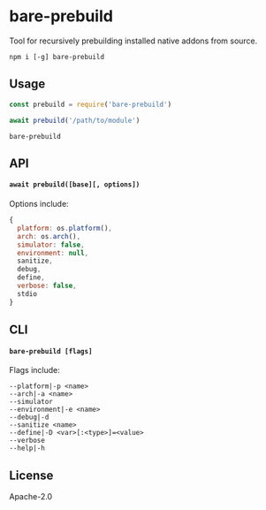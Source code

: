 # bare-prebuild

Tool for recursively prebuilding installed native addons from source.

```
npm i [-g] bare-prebuild
```

## Usage

```js
const prebuild = require('bare-prebuild')

await prebuild('/path/to/module')
```

```console
bare-prebuild
```

## API

#### `await prebuild([base][, options])`

Options include:

```js
{
  platform: os.platform(),
  arch: os.arch(),
  simulator: false,
  environment: null,
  sanitize,
  debug,
  define,
  verbose: false,
  stdio
}
```

## CLI

#### `bare-prebuild [flags]`

Flags include:

```console
--platform|-p <name>
--arch|-a <name>
--simulator
--environment|-e <name>
--debug|-d
--sanitize <name>
--define|-D <var>[:<type>]=<value>
--verbose
--help|-h
```

## License

Apache-2.0
